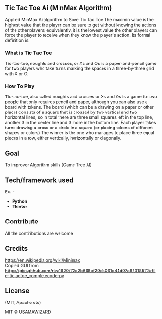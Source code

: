 ## Tic Tac Toe Ai (MinMax Algorithm)
Applied MinMax Ai algorithm to Sove Tic Tac Toe 
The maximin value is the highest value that the player can be sure to get without knowing the actions of the other players; equivalently, it is the lowest value the other players can force the player to receive when they know the player's action. Its formal definition is:

### What is Tic Tac Toe
Tic-tac-toe, noughts and crosses, or Xs and Os is a paper-and-pencil game for two players who take turns marking the spaces in a three-by-three grid with X or O.

### How To Play
Tic-tac-toe, also called noughts and crosses or Xs and Os is a game for two people that only requires pencil and paper, although you can also use a board with tokens.
The board (which can be a drawing on a paper or other place) consists of a square that is crossed by two vertical and two horizontal lines, so in total there are three small squares left in the top line, another 3 in the center line and 3 more in the bottom line.
Each player takes turns drawing a cross or a circle in a square (or placing tokens of different shapes or colors) The winner is the one who manages to place three equal pieces in a row, either vertically, horizontally or diagonally.

## Goal 
To improver Algorithm skills (Game Tree AI)

## Tech/framework used
Ex. -
<ul>
<li><b>Python</b></li>
<li><b>Tkinter</b></li>
</ul>


## Contribute

All the contiributions are welcome

## Credits
https://en.wikipedia.org/wiki/Minimax<br>
Copied GUI from https://gist.github.com/riya1620/72c2b668ef29da061c44d97a82318572#file-tictactoe_completecode-py

## License
(MIT, Apache etc)

MIT © [USAMAWIZARD]()
